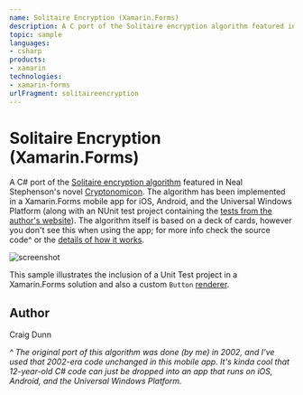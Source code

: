```yaml
---
name: Solitaire Encryption (Xamarin.Forms)
description: A C port of the Solitaire encryption algorithm featured in Neal Stephenson's novel Cryptonomicon. The algorithm has been implemented in a Xamarin.Forms mobile app for iOS, Android, and the Universal Windows Platform (along with an NUnit test project containing the tests from the author's website). The algorithm itself is based on a deck of cards, however you don't see this when using the app; for more info check the source code^ or the details of how it works. !screenshot This sample illustrates the inclusion of a Unit Test project in a Xamarin.Forms solution and also a custom Button renderer.
topic: sample
languages:
- csharp
products:
- xamarin
technologies:
- xamarin-forms
urlFragment: solitaireencryption
---
```

Solitaire Encryption (Xamarin.Forms)
==============

A C# port of the [Solitaire encryption algorithm](https://www.schneier.com/solitaire.html) featured in Neal Stephenson's novel [Cryptonomicon](http://en.wikipedia.org/wiki/Cryptonomicon). The algorithm has been implemented in a Xamarin.Forms mobile app for iOS, Android, and the Universal Windows Platform (along with an NUnit test project containing the [tests from the author's website](https://www.schneier.com/code/sol-test.txt)). The algorithm itself is based on a deck of cards, however you don't see this when using the app; for more info check the source code^ or the [details of how it works](https://www.schneier.com/solitaire.html).

![screenshot](https://raw.githubusercontent.com/xamarin/xamarin-forms-samples/master/SolitaireEncryption/Screenshots/all-sml.png "Colors")

This sample illustrates the inclusion of a Unit Test project in a Xamarin.Forms solution and also a custom `Button` [renderer](http://developer.xamarin.com/guides/cross-platform/xamarin-forms/custom-renderer/).

Author
------

Craig Dunn

*^ The original port of this algorithm was done (by me) in 2002, and I've used that 2002-era code unchanged in this mobile app. It's kinda cool that 12-year-old C# code can just be dropped into an app that runs on iOS, Android, and the Universal Windows Platform.*